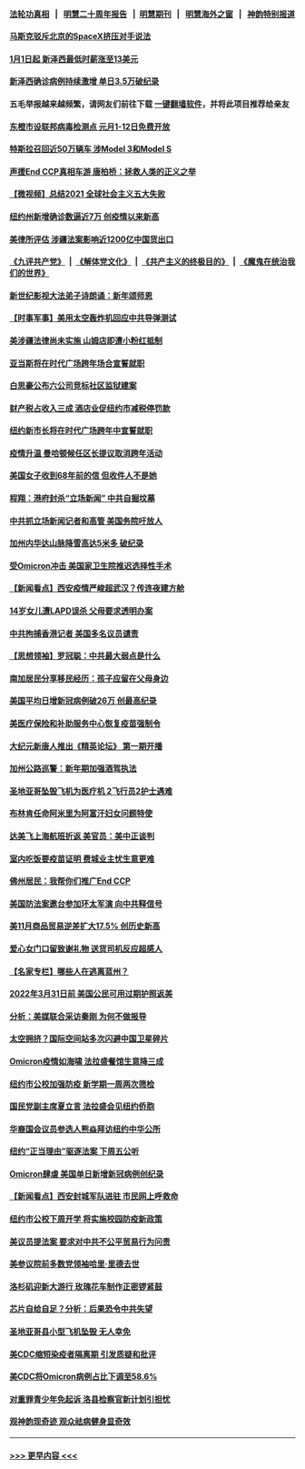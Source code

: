#### [法轮功真相](https://github.com/gfw-breaker/truth/blob/master/README.md?t=0) &nbsp;&nbsp;|&nbsp;&nbsp; [明慧二十周年报告](https://github.com/gfw-breaker/mh-reports/blob/master/README.md?t=0) &nbsp;&nbsp;|&nbsp;&nbsp;[明慧期刊](https://github.com/gfw-breaker/mh-qikan) &nbsp;&nbsp;|&nbsp;&nbsp; [明慧海外之窗](https://github.com/gfw-breaker/mh-news/blob/master/README.md?t=0) &nbsp;&nbsp;|&nbsp;&nbsp; [神韵特别报道](https://github.com/gfw-breaker/mh-news/blob/master/shenyun.md?t=0)
#### [马斯克驳斥北京的SpaceX挤压对手说法](../pages/nsc412/n13470161.md?t=12310550) 
#### [1月1日起 新泽西最低时薪涨至13美元](../pages/nsc412/n13470370.md?t=12310550) 
#### [新泽西确诊病例持续激增 单日3.5万破纪录](../pages/nsc412/n13470297.md?t=12310550) 
#### 五毛举报越来越频繁，请网友们前往下载 [一键翻墙软件](https://github.com/gfw-breaker/ssr-accounts)，并将此项目推荐给亲友
#### [东橙市设联邦病毒检测点 元月1-12日免费开放](../pages/nsc412/n13470341.md?t=12310550) 
#### [特斯拉召回近50万辆车 涉Model 3和Model S](../pages/nsc412/n13470261.md?t=12310550) 
#### [声援End CCP真相车游 唐柏桥：拯救人类的正义之举](../pages/nsc412/n13469845.md?t=12310550) 
#### [【微视频】总结2021 全球社会主义五大失败](../pages/nsc412/n13469856.md?t=12310550) 
#### [纽约州新增确诊数逼近7万 创疫情以来新高](../pages/nsc412/n13468291.md?t=12310550) 
#### [美律所评估 涉疆法案影响近1200亿中国货出口](../pages/nsc412/n13470109.md?t=12310550) 
#### [《九评共产党》](https://github.com/begood0513/9ping.md/blob/master/README.md) &nbsp;|&nbsp; [《解体党文化》](../../../../jtdwh.md/blob/master/README.md)  &nbsp;|&nbsp; [《共产主义的终极目的》](../../../../gczydzjmd.md/blob/master/README.md) &nbsp;|&nbsp; [《魔鬼在统治我们的世界》](../../../../mgztzwmdsj.md/blob/master/README.md) 
#### [新世纪影视大法弟子诗朗诵：新年颂师恩](../pages/nsc412/n13469887.md?t=12310550) 
#### [【时事军事】美用太空轰炸机回应中共导弹测试](../pages/nsc412/n13468438.md?t=12310550) 
#### [美涉疆法律尚未实施 山姆店即遭小粉红抵制](../pages/nsc412/n13468261.md?t=12310550) 
#### [亚当斯将在时代广场跨年场合宣誓就职](../pages/nsc412/n13468284.md?t=12310550) 
#### [白思豪公布六公司竞标社区监狱建案](../pages/nsc412/n13468320.md?t=12310550) 
#### [财产税占收入三成 酒店业促纽约市减税停罚款](../pages/nsc412/n13468233.md?t=12310550) 
#### [纽约新市长将在时代广场跨年中宣誓就职](../pages/nsc412/n13467980.md?t=12310550) 
#### [疫情升温 曼哈顿候任区长提议取消跨年活动](../pages/nsc412/n13468288.md?t=12310550) 
#### [美国女子收到68年前的信 但收件人不是她](../pages/nsc412/n13468260.md?t=12310550) 
#### [程翔：港府封杀“立场新闻” 中共自掘坟墓](../pages/nsc412/n13468316.md?t=12310550) 
#### [中共抓立场新闻记者和高管 美国务院吁放人](../pages/nsc412/n13468001.md?t=12310550) 
#### [加州内华达山脉降雪高达5米多 破纪录](../pages/nsc412/n13467819.md?t=12310550) 
#### [受Omicron冲击 美国家卫生院推迟选择性手术](../pages/nsc412/n13467717.md?t=12310550) 
#### [【新闻看点】西安疫情严峻超武汉？传连夜建方舱](../pages/nsc412/n13467606.md?t=12310550) 
#### [14岁女儿遭LAPD误杀 父母要求透明办案](../pages/nsc412/n13467847.md?t=12310550) 
#### [中共拘捕香港记者 美国多名议员谴责](../pages/nsc412/n13467666.md?t=12310550) 
#### [【思想领袖】罗冠聪：中共最大弱点是什么](../pages/nsc412/n13451193.md?t=12310550) 
#### [南加居民分享移民经历：孩子应留在父母身边](../pages/nsc412/n13467736.md?t=12310550) 
#### [美国平均日增新冠病例破26万 创最高纪录](../pages/nsc412/n13467464.md?t=12310550) 
#### [美医疗保险和补助服务中心恢复疫苗强制令](../pages/nsc412/n13467651.md?t=12310550) 
#### [大纪元新唐人推出《精英论坛》 第一期开播](../pages/nsc412/n13467482.md?t=12310550) 
#### [加州公路巡警：新年期加强酒驾执法](../pages/nsc412/n13467608.md?t=12310550) 
#### [圣地亚哥坠毁飞机为医疗机 2飞行员2护士遇难](../pages/nsc412/n13467573.md?t=12310550) 
#### [布林肯任命阿米里为阿富汗妇女问题特使](../pages/nsc412/n13467192.md?t=12310550) 
#### [达美飞上海航班折返 美官员：美中正谈判](../pages/nsc412/n13467254.md?t=12310550) 
#### [室内吃饭要疫苗证明 费城业主忧生意更难](../pages/nsc412/n13467303.md?t=12310550) 
#### [佛州居民：我帮你们推广End CCP](../pages/nsc412/n13467129.md?t=12310550) 
#### [美国防法案邀台参加环太军演 向中共释信号](../pages/nsc412/n13467152.md?t=12310550) 
#### [美11月商品贸易逆差扩大17.5% 创历史新高](../pages/nsc412/n13467108.md?t=12310550) 
#### [爱心女门口留致谢礼物 送货司机反应超感人](../pages/nsc412/n13466026.md?t=12310550) 
#### [【名家专栏】哪些人在逃离蓝州？](../pages/nsc412/n13466256.md?t=12310550) 
#### [2022年3月31日前 美国公民可用过期护照返美](../pages/nsc412/n13465898.md?t=12310550) 
#### [分析：美媒联合采访秦刚 为何不做报导](../pages/nsc412/n13466347.md?t=12310550) 
#### [太空拥挤？国际空间站多次闪避中国卫星碎片](../pages/nsc412/n13465630.md?t=12310550) 
#### [Omicron疫情如海啸  法拉盛餐馆生意降三成](../pages/nsc412/n13465901.md?t=12310550) 
#### [纽约市公校加强防疫 新学期一周两次筛检](../pages/nsc412/n13465865.md?t=12310550) 
#### [国民党副主席夏立言 法拉盛会见纽约侨胞](../pages/nsc412/n13465970.md?t=12310550) 
#### [华裔国会议员参选人熊焱拜访纽约中华公所](../pages/nsc412/n13465982.md?t=12310550) 
#### [纽约“正当理由”驱逐法案 下周五公听](../pages/nsc412/n13465964.md?t=12310550) 
#### [Omicron肆虐 美国单日新增新冠病例创纪录](../pages/nsc412/n13465739.md?t=12310550) 
#### [【新闻看点】西安封城军队进驻 市民网上呼救命](../pages/nsc412/n13464908.md?t=12310550) 
#### [纽约市公校下周开学 将实施校园防疫新政策](../pages/nsc412/n13465443.md?t=12310550) 
#### [美议员提法案 要求对中共不公平贸易行为问责](../pages/nsc412/n13465464.md?t=12310550) 
#### [美参议院前多数党领袖哈里·里德去世](../pages/nsc412/n13465615.md?t=12310550) 
#### [洛杉矶迎新大游行 玫瑰花车制作正密锣紧鼓](../pages/nsc412/n13465599.md?t=12310550) 
#### [芯片自给自足？分析：后果恐令中共失望](../pages/nsc412/n13465242.md?t=12310550) 
#### [圣地亚哥县小型飞机坠毁 无人幸免](../pages/nsc412/n13465576.md?t=12310550) 
#### [美CDC缩短染疫者隔离期 引发质疑和批评](../pages/nsc412/n13465261.md?t=12310550) 
#### [美CDC将Omicron病例占比下调至58.6%](../pages/nsc412/n13465371.md?t=12310550) 
#### [对重罪青少年免起诉 洛县检察官新计划引担忧](../pages/nsc412/n13465508.md?t=12310550) 
#### [观神韵现奇迹 观众祛病健身显奇效](../pages/nsc412/n13465498.md?t=12310550) 

----
#### [ >>> 更早内容 <<< ](../indexes/nsc412-earlier.md)
